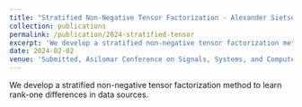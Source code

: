 ```yaml
---
title: "Stratified Non-Negative Tensor Factorization - Alexander Sietsema, Zerrin Vural, James Chapman, Yotam Yaniv, Deanna Needell"
collection: publications
permalink: /publication/2024-stratified-tensor
excerpt: 'We develop a stratified non-negative tensor factorization method to learn rank-one differences in data sources.'
date: 2024-02-02
venue: 'Submitted, Asilomar Conference on Signals, Systems, and Computers'
---
```

We develop a stratified non-negative tensor factorization method to learn rank-one differences in data sources.